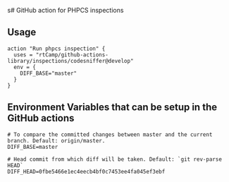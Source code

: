 s# GitHub action for PHPCS inspections

## Usage

```workflow
action "Run phpcs inspection" {
  uses = "rtCamp/github-actions-library/inspections/codesniffer@develop"
  env = {
    DIFF_BASE="master"
  }
}
```

## Environment Variables that can be setup in the GitHub actions

```shell
# To compare the committed changes between master and the current branch. Default: origin/master.
DIFF_BASE=master

# Head commit from which diff will be taken. Default: `git rev-parse HEAD`
DIFF_HEAD=0fbe5466e1ec4eecb4bf0c7453ee4fa045ef3ebf
```
